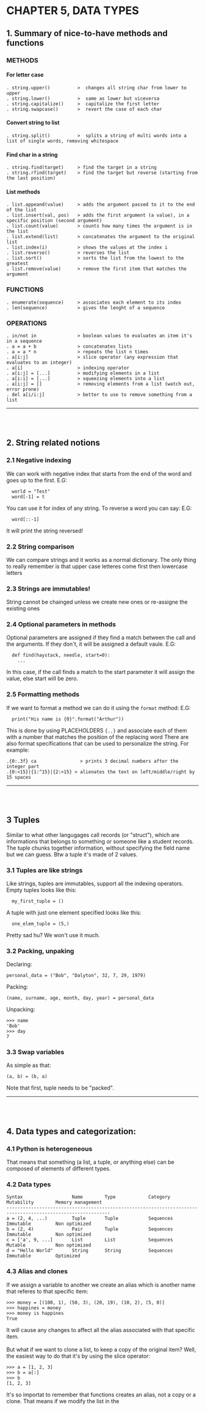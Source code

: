 # CHAPTER 5, DATA TYPES
## 1. Summary of nice-to-have methods and functions
### METHODS
#### For letter case
```
. string.upper()          >  changes all string char from lower to upper
. string.lower()          >  same as lower but viceversa
. string.capitalize()     >  capitalize the first letter
. string.swapcase()       >  revert the case of each char
```
#### Convert string to list
```
. string.split()          >  splits a string of multi words into a list of single words, removing whitespace
```
#### Find char in a string
```
. string.find(target)     > find the target in a string
. string.rfind(target)    > find the target but reverse (starting from the last position)
```
#### List methods
```
. list.appeand(value)     > adds the argument passed to it to the end of the list
. list.insert(val, pos)   > adds the first argument (a value), in a specific position (second argument)
. list.count(value)       > counts how many times the argument is in the list
. list.extend(list)       > concatenates the argument to the original list
. list.index(i)           > shows the values at the index i
. list.reverse()          > reverses the list
. list.sort()             > sorts the list from the lowest to the greatest
. list.remove(value)      > remove the first item that matches the argument
```
### FUNCTIONS
```
. enumerate(sequence)     > associates each element to its index
. len(sequence)           > gives the lenght of a sequence
```
### OPERATIONS
```
. in/not in               > boolean values to evaluates an item it's in a sequence
. a = a + b               > concatenates lists
. a = a * n               > repeats the list n times
. a[i:j]                  > slice operator (any expression that evaluates to an integer)
. a[i]                    > indexing operator
. a[i:j] = [...]          > modifying elements in a list 
. a[i:i] = [...]          > squeezing elements into a list
. a[i:j] = []             > removing elements from a list (watch out, error prone)
. del a[i/i:j]            > better to use to remove something from a list
```
-----
<br><br>

## 2. String related notions
### 2.1 Negative indexing
We can work with negative index that starts from the end of the word and goes up to the first.
E.G:
```
  world = "Test"
  word[-1] = t
```
You can use it for index of any string.
To reverse a word you can say:
E.G:
```
  word[::-1]
```
It will print the string reversed!

### 2.2 String comparison
We can compare strings and it works as a normal dictionary.
The only thing to really remember is that upper case letteres come first then lowercase letters

### 2.3 Strings are immutables!
String cannot be chainged unless we create new ones or re-assigne the existing ones

### 2.4 Optional parameters in methods
Optional parameters are assigned if they find a match between the call and the arguments.
If they don't, it will be assigned a default vaule.
E.G:
```
  def find(haystack, needle, start=0):
    ...
```
In this case, if the call finds a match to the start parameter it will
assign the value, else start will be zero.

### 2.5 Formatting methods
If we want to format a method we can do it using the ```format``` method:
E.G:
```
  print("His name is {0}".format("Arthur"))
```
This is done by using PLACEHOLDERS ```{..}``` and associate each of them with a number that matches the position of the replacing word
There are also format specifications that can be used to personalize the string. For example:
```
.{0:.3f} ca                > prints 3 decimal numbers after the integer part
.{0:<15}|{1:^15}|{2:>15} > alienates the text on left/middle/right by 15 spaces
```
-----
<br><br>

## 3 Tuples
Similar to what other langugages call records (or "struct"), which are informations that belongs to something or someone like a student records.
The tuple chunks together information, without specifying the field name but we can guess.
Btw a tuple it's made of 2 values.

### 3.1 Tuples are like strings
Like strings, tuples are immutables, support all the indexing operators.
Empty tuples looks like this:
```
  my_first_tuple = ()
```
A tuple with just one element specified looks like this:
```
  one_elem_tuple = (5,)
```
Pretty sad hu? We won't use it much.

### 3.2 Packing, unpaking
Declaring:
```
personal_data = ("Bob", "Dalyton", 32, 7, 29, 1979)
```
Packing:
```
(name, surname, age, month, day, year) = personal_data
```
Unpacking:
```
>>> name
'Bob'
>>> day
7
```

### 3.3 Swap variables
As simple as that:
```
(a, b) = (b, a)
```
Note that first, tuple needs to be "packed".

-----
<br><br>

## 4. Data types and categorization:
### 4.1 Python is heterogeneous
That means that something (a list, a tuple, or anything else) can be composed of elements of different types.
### 4.2 Data types
```
Syntax                  Name        Type            Category            Mutability        Memory management
------------------------------------------------------------------------------------------------------------
a = (2, 4, ...)         Tuple       Tuple           Sequences           Immutable         Non optimized
b = (2, 4)              Pair        Tuple           Sequences           Immutable         Non optimized
c = ['a', 9, ...]       List        List            Sequences           Mutable           Non optimized
d = "Hello World"       String      String          Sequences           Immutable         Optimized
```
### 4.3 Alias and clones
If we assign a variable to another we create an alias which is another name that referes to that specific item:
```
>>> money = [(100, 1), (50, 3), (20, 19), (10, 2), (5, 0)]
>>> happines = money
>>> money is happines
True
```
It will cause any changes to affect all the alias associated with that specific item.<br><br>
But what if we want to clone a list, to keep a copy of the original item?
Well, the easiest way to do that it's by using the slice operator:
```
>>> a = [1, 2, 3]
>>> b = a[:]
>>> b
[1, 2, 3]
```
It's so importat to remember that functions creates an alias, not a copy or a clone.
That means if we modify the list in the 